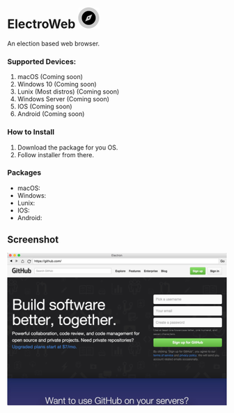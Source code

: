 # ElectroWeb ![logo](AD53D34F-0046-4A1D-A221-CC07AD6BAB71.png)  
 
An election based web browser.

### Supported Devices:
1. macOS (Coming soon)
2. Windows 10 (Coming soon)
3. Lunix (Most distros) (Coming soon)
4. Windows Server (Coming soon)
5. IOS (Coming soon)
6. Android (Coming soon)

### How to Install
1. Download the package for you OS.
2. Follow installer from there.

### Packages
- macOS:
- Windows:
- Lunix:
- IOS:
- Android:

## Screenshot

![screenshot](7A96DD39-4712-4DEC-B095-DBE04B085E9D.jpeg)
